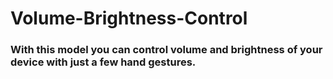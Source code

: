 # Volume-Brightness-Control

### With this model you can control volume and brightness of your device with just a few hand gestures.
